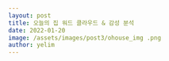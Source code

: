 ```yaml
---
layout: post
title: 오늘의 집 워드 클라우드 & 감성 분석
date: 2022-01-20
image: /assets/images/post3/ohouse_img .png
author: yelim
---
```

